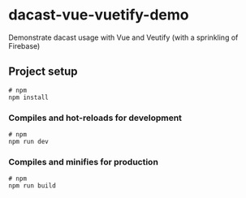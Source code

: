 # dacast-vue-vuetify-demo

Demonstrate dacast usage with Vue and Veutify (with a sprinkling of Firebase)

## Project setup

```
# npm
npm install
```

### Compiles and hot-reloads for development

```
# npm
npm run dev
```

### Compiles and minifies for production

```
# npm
npm run build
```
